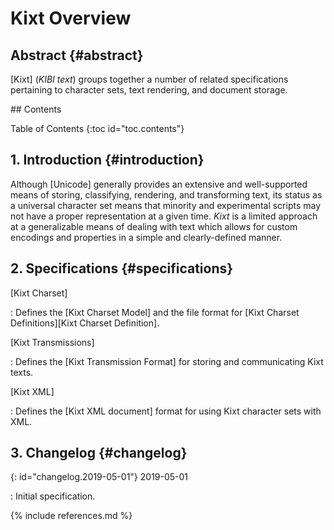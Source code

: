 # Kixt Overview

## Abstract {#abstract}

[Kixt] (<i>KIBI text</i>) groups together a number of related specifications pertaining to character sets, text rendering, and document storage.

<nav id="toc" markdown="block">
##  Contents

+ Table of Contents
{:toc id="toc.contents"}
</nav>

## 1. Introduction {#introduction}

Although [Unicode] generally provides an extensive and well-supported means of storing, classifying, rendering, and transforming text, its status as a universal character set means that minority and experimental scripts may not have a proper representation at a given time.
<dfn id="dfn.Kixt">Kixt</dfn> is a limited approach at a generalizable means of dealing with text which allows for custom encodings and properties in a simple and clearly-defined manner.

##  2. Specifications  {#specifications}

[Kixt Charset]

: Defines the [Kixt Charset Model] and the file format for [Kixt Charset Definitions][Kixt Charset Definition].

[Kixt Transmissions]

: Defines the [Kixt Transmission Format] for storing and communicating Kixt texts.

[Kixt XML]

: Defines the [Kixt XML document] format for using Kixt character sets with XML.

## 3. Changelog {#changelog}

{: id="changelog.2019-05-01"} <time>2019-05-01</time>

: Initial specification.

{% include references.md %}
